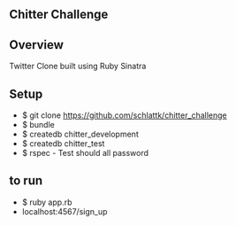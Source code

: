 ## Chitter Challenge ##

## Overview ##

Twitter Clone built using Ruby Sinatra

## Setup ##

- $ git clone https://github.com/schlattk/chitter_challenge
- $ bundle
- $ createdb chitter_development
- $ createdb chitter_test
- $ rspec - Test should all password

## to run ##

- $ ruby app.rb
- localhost:4567/sign_up

